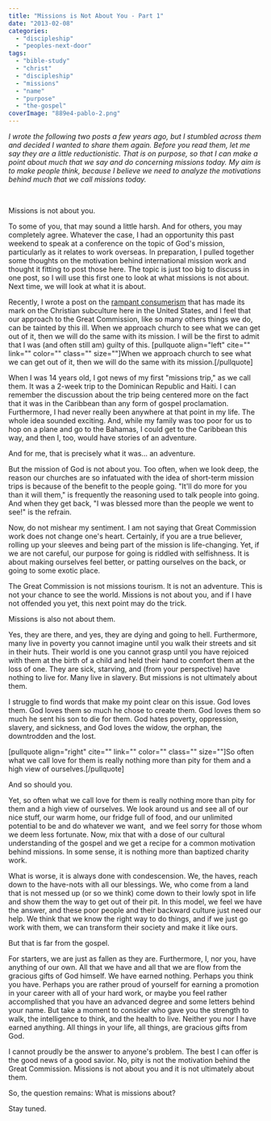 ```yaml
---
title: "Missions is Not About You - Part 1"
date: "2013-02-08"
categories: 
  - "discipleship"
  - "peoples-next-door"
tags: 
  - "bible-study"
  - "christ"
  - "discipleship"
  - "missions"
  - "name"
  - "purpose"
  - "the-gospel"
coverImage: "889e4-pablo-2.png"
---
```


_I wrote the following two posts a few years ago, but I stumbled across them and decided I wanted to share them again. Before you read them, let me say they are a little reductionistic. That is on purpose, so that I can make a point about much that we say and do concerning missions today. My aim is to make people think, because I believe we need to analyze the motivations behind much that we call missions today._

 

Missions is not about you.

To some of you, that may sound a little harsh. And for others, you may completely agree. Whatever the case, I had an opportunity this past weekend to speak at a conference on the topic of God's mission, particularly as it relates to work overseas. In preparation, I pulled together some thoughts on the motivation behind international mission work and thought it fitting to post those here. The topic is just too big to discuss in one post, so I will use this first one to look at what missions is not about. Next time, we will look at what it is about.

Recently, I wrote a post on the [rampant consumerism](http://blog.keelancook.com/2013/01/the-have-it-your-way-church.html) that has made its mark on the Christian subculture here in the United States, and I feel that our approach to the Great Commission, like so many others things we do, can be tainted by this ill. When we approach church to see what we can get out of it, then we will do the same with its mission. I will be the first to admit that I was (and often still am) guilty of this. \[pullquote align="left" cite="" link="" color="" class="" size=""\]When we approach church to see what we can get out of it, then we will do the same with its mission.\[/pullquote\]

When I was 14 years old, I got news of my first "missions trip," as we call them. It was a 2-week trip to the Dominican Republic and Haiti. I can remember the discussion about the trip being centered more on the fact that it was in the Caribbean than any form of gospel proclamation. Furthermore, I had never really been anywhere at that point in my life. The whole idea sounded exciting. And, while my family was too poor for us to hop on a plane and go to the Bahamas, I could get to the Caribbean this way, and then I, too, would have stories of an adventure.

And for me, that is precisely what it was… an adventure.

But the mission of God is not about you. Too often, when we look deep, the reason our churches are so infatuated with the idea of short-term mission trips is because of the benefit to the people going. "It'll do more for you than it will them," is frequently the reasoning used to talk people into going. And when they get back, "I was blessed more than the people we went to see!" is the refrain.

Now, do not mishear my sentiment. I am not saying that Great Commission work does not change one's heart. Certainly, if you are a true believer, rolling up your sleeves and being part of the mission is life-changing. Yet, if we are not careful, our purpose for going is riddled with selfishness. It is about making ourselves feel better, or patting ourselves on the back, or going to some exotic place.

The Great Commission is not missions tourism. It is not an adventure. This is not your chance to see the world. Missions is not about you, and if I have not offended you yet, this next point may do the trick.

Missions is also not about them.

Yes, they are there, and yes, they are dying and going to hell. Furthermore, many live in poverty you cannot imagine until you walk their streets and sit in their huts. Their world is one you cannot grasp until you have rejoiced with them at the birth of a child and held their hand to comfort them at the loss of one. They are sick, starving, and (from your perspective) have nothing to live for. Many live in slavery. But missions is not ultimately about them.

I struggle to find words that make my point clear on this issue. God loves them. God loves them so much he chose to create them. God loves them so much he sent his son to die for them. God hates poverty, oppression, slavery, and sickness, and God loves the widow, the orphan, the downtrodden and the lost.

\[pullquote align="right" cite="" link="" color="" class="" size=""\]So often what we call love for them is really nothing more than pity for them and a high view of ourselves.\[/pullquote\]

And so should you.

Yet, so often what we call love for them is really nothing more than pity for them and a high view of ourselves. We look around us and see all of our nice stuff, our warm home, our fridge full of food, and our unlimited potential to be and do whatever we want,  and we feel sorry for those whom we deem less fortunate. Now, mix that with a dose of our cultural understanding of the gospel and we get a recipe for a common motivation behind missions. In some sense, it is nothing more than baptized charity work.

What is worse, it is always done with condescension. We, the haves, reach down to the have-nots with all our blessings. We, who come from a land that is not messed up (or so we think) come down to their lowly spot in life and show them the way to get out of their pit. In this model, we feel we have the answer, and these poor people and their backward culture just need our help. We think that we know the right way to do things, and if we just go work with them, we can transform their society and make it like ours.

But that is far from the gospel.

For starters, we are just as fallen as they are. Furthermore, I, nor you, have anything of our own. All that we have and all that we are flow from the gracious gifts of God himself. We have earned nothing. Perhaps you think you have. Perhaps you are rather proud of yourself for earning a promotion in your career with all of your hard work, or maybe you feel rather accomplished that you have an advanced degree and some letters behind your name. But take a moment to consider who gave you the strength to walk, the intelligence to think, and the health to live. Neither you nor I have earned anything. All things in your life, all things, are gracious gifts from God.

I cannot proudly be the answer to anyone's problem. The best I can offer is the good news of a good savior. No, pity is not the motivation behind the Great Commission. Missions is not about you and it is not ultimately about them.

So, the question remains: What is missions about?

Stay tuned.
